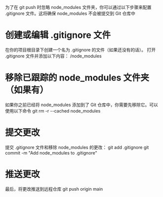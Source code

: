 为了在 git push 时忽略 node_modules 文件夹，你可以通过以下步骤来配置 .gitignore 文件。这将确保 node_modules 不会被提交到 Git 仓库中
# 创建或编辑 .gitignore 文件
在你的项目根目录下创建一个名为 .gitignore 的文件（如果还没有的话）。
打开 .gitignore 文件并添加以下内容：
/node_modules
# 移除已跟踪的 node_modules 文件夹（如果有）
如果你之前已经将 node_modules 添加到了 Git 仓库中，你需要先移除它。可以使用以下命令
git rm -r --cached node_modules
# 提交更改
提交 .gitignore 文件和移除 node_modules 的更改：
git add .gitignore
git commit -m "Add node_modules to .gitignore"
# 推送更改
最后，将更改推送到远程仓库
git push origin main